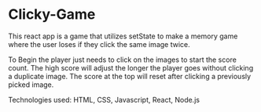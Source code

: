 # Clicky-Game
This react app is a game that utilizes setState to make a memory game where the user loses if they click the same image twice.

To Begin the player just needs to click on the images to start the score count. The high score will adjust the longer the player goes without clicking a duplicate image. The score at the top will reset after clicking a previously picked image.

Technologies used: HTML, CSS, Javascript, React, Node.js
